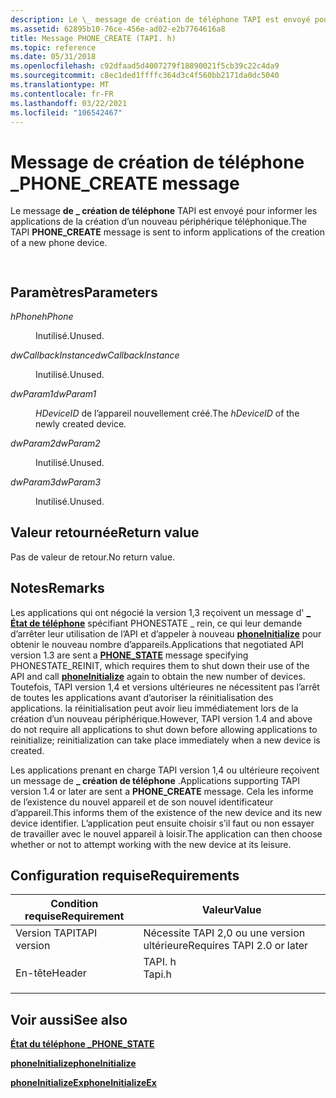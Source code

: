 ```yaml
---
description: Le \_ message de création de téléphone TAPI est envoyé pour informer les applications de la création d’un nouveau périphérique téléphonique.
ms.assetid: 62895b10-76ce-456e-ad02-e2b7764616a8
title: Message PHONE_CREATE (TAPI. h)
ms.topic: reference
ms.date: 05/31/2018
ms.openlocfilehash: c92dfaad5d4007279f18890021f5cb39c22c4da9
ms.sourcegitcommit: c8ec1ded1ffffc364d3c4f560bb2171da0dc5040
ms.translationtype: MT
ms.contentlocale: fr-FR
ms.lasthandoff: 03/22/2021
ms.locfileid: "106542467"
---
```

# <a name="phone_create-message"></a><span data-ttu-id="ea802-103">Message de création de téléphone \_</span><span class="sxs-lookup"><span data-stu-id="ea802-103">PHONE\_CREATE message</span></span>

<span data-ttu-id="ea802-104">Le message **de \_ création de téléphone** TAPI est envoyé pour informer les applications de la création d’un nouveau périphérique téléphonique.</span><span class="sxs-lookup"><span data-stu-id="ea802-104">The TAPI **PHONE\_CREATE** message is sent to inform applications of the creation of a new phone device.</span></span>


```C++
            
```



## <a name="parameters"></a><span data-ttu-id="ea802-105">Paramètres</span><span class="sxs-lookup"><span data-stu-id="ea802-105">Parameters</span></span>

<dl> <dt>

<span data-ttu-id="ea802-106">*hPhone*</span><span class="sxs-lookup"><span data-stu-id="ea802-106">*hPhone*</span></span> 
</dt> <dd>

<span data-ttu-id="ea802-107">Inutilisé.</span><span class="sxs-lookup"><span data-stu-id="ea802-107">Unused.</span></span>

</dd> <dt>

<span data-ttu-id="ea802-108">*dwCallbackInstance*</span><span class="sxs-lookup"><span data-stu-id="ea802-108">*dwCallbackInstance*</span></span> 
</dt> <dd>

<span data-ttu-id="ea802-109">Inutilisé.</span><span class="sxs-lookup"><span data-stu-id="ea802-109">Unused.</span></span>

</dd> <dt>

<span data-ttu-id="ea802-110">*dwParam1*</span><span class="sxs-lookup"><span data-stu-id="ea802-110">*dwParam1*</span></span> 
</dt> <dd>

<span data-ttu-id="ea802-111">*HDeviceID* de l’appareil nouvellement créé.</span><span class="sxs-lookup"><span data-stu-id="ea802-111">The *hDeviceID* of the newly created device.</span></span>

</dd> <dt>

<span data-ttu-id="ea802-112">*dwParam2*</span><span class="sxs-lookup"><span data-stu-id="ea802-112">*dwParam2*</span></span> 
</dt> <dd>

<span data-ttu-id="ea802-113">Inutilisé.</span><span class="sxs-lookup"><span data-stu-id="ea802-113">Unused.</span></span>

</dd> <dt>

<span data-ttu-id="ea802-114">*dwParam3*</span><span class="sxs-lookup"><span data-stu-id="ea802-114">*dwParam3*</span></span> 
</dt> <dd>

<span data-ttu-id="ea802-115">Inutilisé.</span><span class="sxs-lookup"><span data-stu-id="ea802-115">Unused.</span></span>

</dd> </dl>

## <a name="return-value"></a><span data-ttu-id="ea802-116">Valeur retournée</span><span class="sxs-lookup"><span data-stu-id="ea802-116">Return value</span></span>

<span data-ttu-id="ea802-117">Pas de valeur de retour.</span><span class="sxs-lookup"><span data-stu-id="ea802-117">No return value.</span></span>

## <a name="remarks"></a><span data-ttu-id="ea802-118">Notes</span><span class="sxs-lookup"><span data-stu-id="ea802-118">Remarks</span></span>

<span data-ttu-id="ea802-119">Les applications qui ont négocié la version 1,3 reçoivent un message d' [**\_ État de téléphone**](phone-state.md) spécifiant PHONESTATE \_ rein, ce qui leur demande d’arrêter leur utilisation de l’API et d’appeler à nouveau [**phoneInitialize**](/windows/desktop/api/Tapi/nf-tapi-phoneinitialize) pour obtenir le nouveau nombre d’appareils.</span><span class="sxs-lookup"><span data-stu-id="ea802-119">Applications that negotiated API version 1.3 are sent a [**PHONE\_STATE**](phone-state.md) message specifying PHONESTATE\_REINIT, which requires them to shut down their use of the API and call [**phoneInitialize**](/windows/desktop/api/Tapi/nf-tapi-phoneinitialize) again to obtain the new number of devices.</span></span> <span data-ttu-id="ea802-120">Toutefois, TAPI version 1,4 et versions ultérieures ne nécessitent pas l’arrêt de toutes les applications avant d’autoriser la réinitialisation des applications. la réinitialisation peut avoir lieu immédiatement lors de la création d’un nouveau périphérique.</span><span class="sxs-lookup"><span data-stu-id="ea802-120">However, TAPI version 1.4 and above do not require all applications to shut down before allowing applications to reinitialize; reinitialization can take place immediately when a new device is created.</span></span>

<span data-ttu-id="ea802-121">Les applications prenant en charge TAPI version 1,4 ou ultérieure reçoivent un message de **\_ création de téléphone** .</span><span class="sxs-lookup"><span data-stu-id="ea802-121">Applications supporting TAPI version 1.4 or later are sent a **PHONE\_CREATE** message.</span></span> <span data-ttu-id="ea802-122">Cela les informe de l’existence du nouvel appareil et de son nouvel identificateur d’appareil.</span><span class="sxs-lookup"><span data-stu-id="ea802-122">This informs them of the existence of the new device and its new device identifier.</span></span> <span data-ttu-id="ea802-123">L’application peut ensuite choisir s’il faut ou non essayer de travailler avec le nouvel appareil à loisir.</span><span class="sxs-lookup"><span data-stu-id="ea802-123">The application can then choose whether or not to attempt working with the new device at its leisure.</span></span>

## <a name="requirements"></a><span data-ttu-id="ea802-124">Configuration requise</span><span class="sxs-lookup"><span data-stu-id="ea802-124">Requirements</span></span>



| <span data-ttu-id="ea802-125">Condition requise</span><span class="sxs-lookup"><span data-stu-id="ea802-125">Requirement</span></span> | <span data-ttu-id="ea802-126">Valeur</span><span class="sxs-lookup"><span data-stu-id="ea802-126">Value</span></span> |
|-------------------------|-----------------------------------------------------------------------------------|
| <span data-ttu-id="ea802-127">Version TAPI</span><span class="sxs-lookup"><span data-stu-id="ea802-127">TAPI version</span></span><br/> | <span data-ttu-id="ea802-128">Nécessite TAPI 2,0 ou une version ultérieure</span><span class="sxs-lookup"><span data-stu-id="ea802-128">Requires TAPI 2.0 or later</span></span><br/>                                             |
| <span data-ttu-id="ea802-129">En-tête</span><span class="sxs-lookup"><span data-stu-id="ea802-129">Header</span></span><br/>       | <dl> <span data-ttu-id="ea802-130"><dt>TAPI. h</dt></span><span class="sxs-lookup"><span data-stu-id="ea802-130"><dt>Tapi.h</dt></span></span> </dl> |



## <a name="see-also"></a><span data-ttu-id="ea802-131">Voir aussi</span><span class="sxs-lookup"><span data-stu-id="ea802-131">See also</span></span>

<dl> <dt>

[<span data-ttu-id="ea802-132">**État du téléphone \_**</span><span class="sxs-lookup"><span data-stu-id="ea802-132">**PHONE\_STATE**</span></span>](phone-state.md)
</dt> <dt>

[<span data-ttu-id="ea802-133">**phoneInitialize**</span><span class="sxs-lookup"><span data-stu-id="ea802-133">**phoneInitialize**</span></span>](/windows/desktop/api/Tapi/nf-tapi-phoneinitialize)
</dt> <dt>

[<span data-ttu-id="ea802-134">**phoneInitializeEx**</span><span class="sxs-lookup"><span data-stu-id="ea802-134">**phoneInitializeEx**</span></span>](/windows/desktop/api/Tapi/nf-tapi-phoneinitializeexa)
</dt> </dl>

 

 




